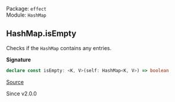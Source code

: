 Package: `effect`<br />
Module: `HashMap`<br />

## HashMap.isEmpty

Checks if the `HashMap` contains any entries.

**Signature**

```ts
declare const isEmpty: <K, V>(self: HashMap<K, V>) => boolean
```

[Source](https://github.com/Effect-TS/effect/tree/main/packages/effect/src/HashMap.ts#L137)

Since v2.0.0